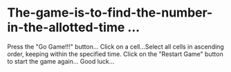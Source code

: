 # The-game-is-to-find-the-number-in-the-allotted-time ...
Press the "Go Game!!!" button...  Click on a cell...Select all cells in ascending order, keeping within the specified time.  Click on the "Restart Game" button to start the game again...  Good luck...
